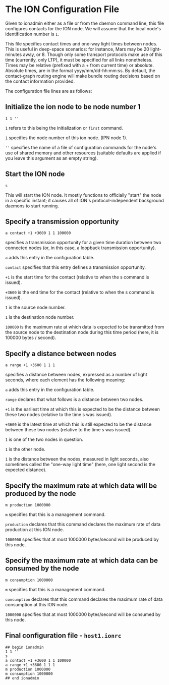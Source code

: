 # The ION Configuration File

Given to ionadmin either as a file or from the daemon command line, this file configures contacts for the ION node. We will assume that the local node's identification number is `1`.

This file specifies contact times and one-way light times between nodes. This is useful in deep-space scenarios: for instance, Mars may be 20 light-minutes away, or 8. Though only some transport protocols make use of this time (currently, only LTP), it must be specified for all links nonetheless. Times may be relative (prefixed with a + from current time) or absolute. Absolute times, are in the format yyyy/mm/dd-hh:mm:ss. By default, the contact-graph routing engine will make bundle routing decisions based on the contact information provided.

The configuration file lines are as follows:

## Initialize the ion node to be node number 1

````
1 1 ''
````

`1` refers to this being the initialization or `first` command.

`1` specifies the node number of this ion node. (IPN node 1).

`''` specifies the name of a file of configuration commands for the node's use of shared memory and other resources (suitable defaults are applied if you leave this argument as an empty string).

## Start the ION node

`s`

This will start the ION node. It mostly functions to officially "start" the node in a specific instant; it causes all of ION's protocol-independent background daemons to start running.

## Specify a transmission opportunity

````
a contact +1 +3600 1 1 100000
````

specifies a transmission opportunity for a given time duration between two connected nodes (or, in this case, a loopback transmission opportunity).

`a` adds this entry in the configuration table.

`contact` specifies that this entry defines a transmission opportunity.

`+1` is the start time for the contact (relative to when the s command is issued).

`+3600` is the end time for the contact (relative to when the s command is issued).

`1` is the source node number.

`1` is the destination node number.

`100000` is the maximum rate at which data is expected to be transmitted from the source node to the destination node during this time period (here, it is 100000 bytes / second).

## Specify a distance between nodes

````
a range +1 +3600 1 1 1
````

specifies a distance between nodes, expressed as a number of light seconds, where each element has the following meaning:

`a` adds this entry in the configuration table.

`range` declares that what follows is a distance between two nodes.

`+1` is the earliest time at which this is expected to be the distance between these two nodes (relative to the time s was issued).

`+3600` is the latest time at which this is still expected to be the distance between these two nodes (relative to the time s was issued).

`1` is one of the two nodes in question.

`1` is the other node.

`1` is the distance between the nodes, measured in light seconds, also sometimes called the "one-way light time" (here, one light second is the expected distance).


## Specify the maximum rate at which data will be produced by the node

````
m production 1000000
````

`m` specifies that this is a management command.

`production` declares that this command declares the maximum rate of data production at this ION node.

`1000000` specifies that at most 1000000 bytes/second will be produced by this node.


## Specify the maximum rate at which data can be consumed by the node

````
m consumption 1000000
````

`m` specifies that this is a management command.

`consumption` declares that this command declares the maximum rate of data consumption at this ION node.

`1000000` specifies that at most 1000000 bytes/second will be consumed by this node.


## Final configuration file - `host1.ionrc`

````
## begin ionadmin
1 1 ''
s
a contact +1 +3600 1 1 100000
a range +1 +3600 1 1 1
m production 1000000
m consumption 1000000
## end ionadmin
````
